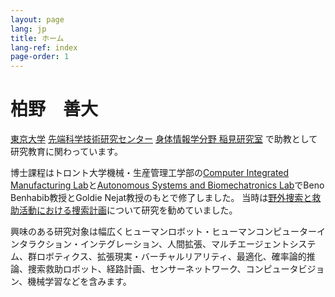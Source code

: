 ```yaml
---
layout: page
lang: jp
title: ホーム 
lang-ref: index
page-order: 1
---
```


# 柏野　善大

[東京大学](https://www.u-tokyo.ac.jp/en/) [先端科学技術研究センター](https://www.rcast.u-tokyo.ac.jp/ja/index.html) [身体情報学分野 稲見研究室](https://star.rcast.u-tokyo.ac.jp/en/) で助教として研究教育に関わっています。


博士課程はトロント大学機械・生産管理工学部の[Computer Integrated Manufacturing Lab](https://cimlab.mie.utoronto.ca/)と[Autonomous Systems and Biomechatronics Lab](http://asblab.mie.utoronto.ca/)でBeno Benhabib教授とGoldie Nejat教授のもとで修了しました。
当時は[野外捜索と救助活動における捜索計画](../jp/AutonomousWiSAR)について研究を勧めていました。

興味のある研究対象は幅広くヒューマンロボット・ヒューマンコンピューターインタラクション・インテグレーション、人間拡張、マルチエージェントシステム、群ロボティクス、拡張現実・バーチャルリアリティ、最適化、確率論的推論、捜索救助ロボット、経路計画、センサーネットワーク、コンピュータビジョン、機械学習などを含みます。
